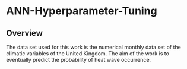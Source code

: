 # ANN-Hyperparameter-Tuning

## Overview
The data set used for this work is the numerical monthly data set of the climatic variables of the United Kingdom. The aim of the work is to eventually predict the probability of heat wave occurrence. 
